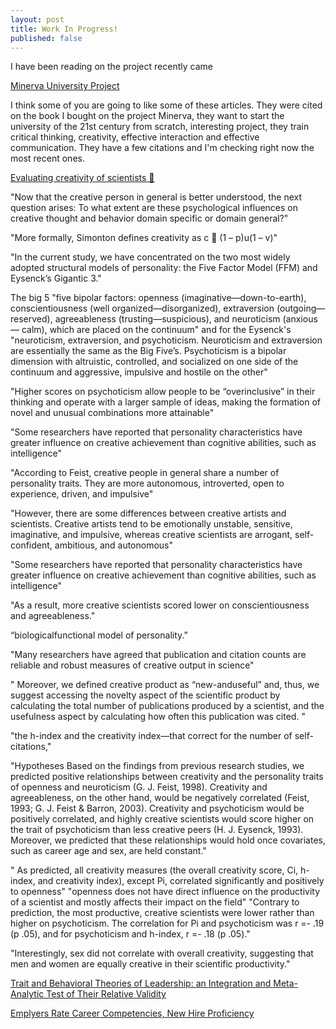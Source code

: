 ```yaml
---
layout: post
title: Work In Progress!
published: false
---
```


I have been reading on the project  recently came

[Minerva University Project](
https://mitpress.mit.edu/books/building-intentional-university
)


I think some of you are going to like some of these articles. They were 
cited on the book I bought on the project Minerva, they want to start 
the university of the 21st century from scratch, interesting project, 
they train critical thinking, creativity, effective interaction and effective 
communication. They have a few citations and I'm checking right now the most recent ones.

[Evaluating creativity of scientists 🙂](
https://www.researchgate.net/publication/263916095_The_Creative_Person_in_Science
)

"Now that the creative person in general is better understood, the
next question arises: To what extent are these psychological influences on creative thought and behavior domain specific or domain
general?"

"More formally, Simonton defines creativity as c  (1 – p)u(1 – v)"

"In the
current study, we have concentrated on the two most widely
adopted structural models of personality: the Five Factor Model
(FFM) and Eysenck’s Gigantic 3."

The big 5 "five bipolar factors: openness (imaginative—down-to-earth), conscientiousness (well organized—disorganized), extraversion (outgoing—reserved), agreeableness (trusting—suspicious), and neuroticism
(anxious— calm), which are placed on the continuum" and for the Eysenck's "neuroticism, extraversion, and psychoticism. Neuroticism and extraversion are essentially the same as the
Big Five’s. Psychoticism is a bipolar dimension with altruistic,
controlled, and socialized on one side of the continuum and aggressive, impulsive and hostile on the other"

"Higher scores on psychoticism allow people to be
“overinclusive” in their thinking and operate with a larger sample
of ideas, making the formation of novel and unusual combinations
more attainable"

"Some researchers have reported that personality characteristics
have greater influence on creative achievement than cognitive
abilities, such as intelligence"

"According to Feist,
creative people in general share a number of personality traits.
They are more autonomous, introverted, open to experience,
driven, and impulsive"

"However, there are some differences between creative artists 
and scientists. Creative artists tend to be emotionally unstable, 
sensitive, imaginative, and impulsive, whereas creative scientists 
are arrogant, self-confident, ambitious, and autonomous"

"Some researchers have reported that personality characteristics
have greater influence on creative achievement than cognitive abilities, such as intelligence"

"As a result, more creative scientists scored lower on conscientiousness and agreeableness."

“biologicalfunctional model of personality.”

"Many researchers have agreed that publication and citation
counts are reliable and robust measures of creative output in
science"

" Moreover, we defined creative product as “new-anduseful” and, thus, we suggest accessing the novelty aspect of the
scientific product by calculating the total number of publications
produced by a scientist, and the usefulness aspect by calculating
how often this publication was cited.
"

"the h-index and
the creativity index—that correct for the number of self-citations,"

"Hypotheses
Based on the findings from previous research studies, we predicted positive relationships between creativity and the personality
traits of openness and neuroticism (G. J. Feist, 1998). Creativity
and agreeableness, on the other hand, would be negatively correlated (Feist, 1993; G. J. Feist & Barron, 2003). Creativity and
psychoticism would be positively correlated, and highly creative
scientists would score higher on the trait of psychoticism than less
creative peers (H. J. Eysenck, 1993). Moreover, we predicted that
these relationships would hold once covariates, such as career age
and sex, are held constant."

" As predicted, all creativity measures (the overall creativity score, Ci, h-index, and creativity index), except Pi, correlated significantly and positively to openness"
"openness does not have direct influence on the productivity of a scientist and mostly affects their impact on the field"
"Contrary to prediction, the most productive, creative scientists were lower rather than higher on psychoticism. The correlation for Pi and psychoticism was r =- .19 (p  .05), and for psychoticism and h-index, r =- .18 (p  .05)."

"Interestingly, sex did not correlate with overall creativity, suggesting that men and women are equally creative in their scientific productivity."









[Trait and Behavioral Theories of Leadership: an Integration and Meta-Analytic Test of Their Relative Validity](
https://onlinelibrary.wiley.com/doi/abs/10.1111/j.1744-6570.2010.01201.x
)

[Emplyers Rate Career Competencies, New Hire Proficiency](
http://www.naceweb.org/career-readiness/competencies/employers-rate-career-competencies-new-hire-proficiency/
)
